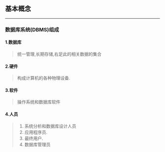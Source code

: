 ## 基本概念

---

### 数据库系统(DBMS)组成
#### 1.数据库
> 统一管理,长期存储,右足此的相关数据的集合
#### 2.硬件
> 构成计算机的各种物理设备.
#### 3.软件
> 操作系统和数据库软件
#### 4.人员
> 1. 系统分析和数据库设计人员
> 2. 应用程序员.
> 3. 最终用户.
> 4. 数据库管理员